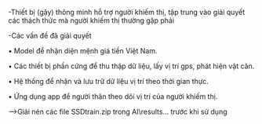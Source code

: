 -Thiết bị (gậy) thông minh hỗ trợ người khiếm thị, 
tập trung vào giải quyết các thách thức mà người khiếm thị thường gặp phải

-Các vấn đề đã giải quyết

• Model để nhận diện mệnh giá tiền Việt Nam. 

• Các thiết bị phần cứng để thu thập dữ liệu, lấy vị trí gps, phát hiện vật cản. 

• Hệ thống để nhận và lưu trữ dữ liệu vị trí theo thời gian thực. 

• Ứng dụng app để người thân theo dõi vị trí của người khiếm thị.

-->Giải nén các file SSDtrain.zip trong AI\results\... trước khi sử dụng

